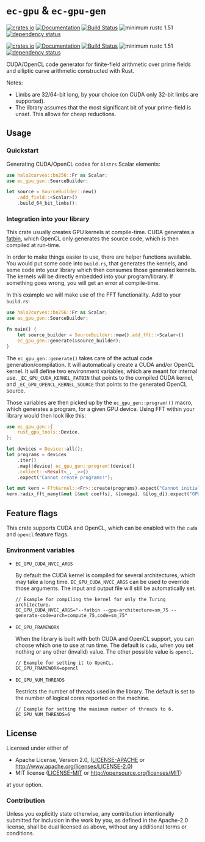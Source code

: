# `ec-gpu` & `ec-gpu-gen`

[![crates.io][crate-image-ec-gpu]][crate-link-ec-gpu]
[![Documentation][doc-image-ec-gpu]][doc-link-ec-gpu]
[![Build Status][build-image-ec-gpu]][build-link-ec-gpu]
![minimum rustc 1.51][msrv-image-ec-gpu]
[![dependency status][deps-image-ec-gpu]][deps-link-ec-gpu]

[![crates.io][crate-image-ec-gpu-gen]][crate-link-ec-gpu-gen]
[![Documentation][doc-image-ec-gpu-gen]][doc-link-ec-gpu-gen]
[![Build Status][build-image-ec-gpu-gen]][build-link-ec-gpu-gen]
![minimum rustc 1.51][msrv-image-ec-gpu-gen]
[![dependency status][deps-image-ec-gpu-gen]][deps-link-ec-gpu-gen]

CUDA/OpenCL code generator for finite-field arithmetic over prime fields and elliptic curve arithmetic constructed with Rust.

Notes:
 - Limbs are 32/64-bit long, by your choice (on CUDA only 32-bit limbs are supported).
 - The library assumes that the most significant bit of your prime-field is unset. This allows for cheap reductions.

## Usage

### Quickstart

Generating CUDA/OpenCL codes for `blstrs` Scalar elements:

```rust
use halo2curves::bn256::Fr as Scalar;
use ec_gpu_gen::SourceBuilder;

let source = SourceBuilder::new()
    .add_field::<Scalar>()
    .build_64_bit_limbs();
```

### Integration into your library

This crate usually creates GPU kernels at compile-time. CUDA generates a [fatbin], which OpenCL only generates the source code, which is then compiled at run-time.

In order to make things easier to use, there are helper functions available. You would put some code into `build.rs`, that generates the kernels, and some code into your library which then consumes those generated kernels. The kernels will be directly embedded into your program/library. If something goes wrong, you will get an error at compile-time.

In this example we will make use of the FFT functionality. Add to your `build.rs`:

```rust
use halo2curves::bn256::Fr as Scalar;
use ec_gpu_gen::SourceBuilder;

fn main() {
    let source_builder = SourceBuilder::new().add_fft::<Scalar>()
    ec_gpu_gen::generate(&source_builder);
}
```

The `ec_gpu_gen::generate()` takes care of the actual code generation/compilation. It will automatically create a CUDA and/or OpenCL kernel. It will define two environment variables, which are meant for internal use. `_EC_GPU_CUDA_KERNEL_FATBIN` that points to the compiled CUDA kernel, and `_EC_GPU_OPENCL_KERNEL_SOURCE` that points to the generated OpenCL source.

Those variables are then picked up by the `ec_gpu_gen::program!()` macro, which generates a program, for a given GPU device. Using FFT within your library would then look like this:

```rust
use ec_gpu_gen::{
    rust_gpu_tools::Device,
};

let devices = Device::all();
let programs = devices
    .iter()
    .map(|device| ec_gpu_gen::program!(device))
    .collect::<Result<_, _>>()
    .expect("Cannot create programs!");

let mut kern = FftKernel::<Fr>::create(programs).expect("Cannot initialize kernel!");
kern.radix_fft_many(&mut [&mut coeffs], &[omega], &[log_d]).expect("GPU FFT failed!");
```

## Feature flags

This crate supports CUDA and OpenCL, which can be enabled with the `cuda` and `opencl` feature flags.

### Environment variables

 - `EC_GPU_CUDA_NVCC_ARGS`

     By default the CUDA kernel is compiled for several architectures, which may take a long time. `EC_GPU_CUDA_NVCC_ARGS` can be used to override those arguments. The input and output file will still be automatically set.

    ```console
    // Example for compiling the kernel for only the Turing architecture.
    EC_GPU_CUDA_NVCC_ARGS="--fatbin --gpu-architecture=sm_75 --generate-code=arch=compute_75,code=sm_75"
    ```

 - `EC_GPU_FRAMEWORK`

    When the library is built with both CUDA and OpenCL support, you can choose which one to use at run time. The default is `cuda`, when you set nothing or any other (invalid) value. The other possible value is `opencl`.

    ```console
    // Example for setting it to OpenCL.
    EC_GPU_FRAMEWORK=opencl
    ```

 - `EC_GPU_NUM_THREADS`

   Restricts the number of threads used in the library. The default is set to the number of logical cores reported on the machine.

    ```console
    // Example for setting the maximum number of threads to 6.
    EC_GPU_NUM_THREADS=6
    ```


## License

Licensed under either of

 * Apache License, Version 2.0, ([LICENSE-APACHE](LICENSE-APACHE) or
   http://www.apache.org/licenses/LICENSE-2.0)
 * MIT license ([LICENSE-MIT](LICENSE-MIT) or http://opensource.org/licenses/MIT)

at your option.

### Contribution

Unless you explicitly state otherwise, any contribution intentionally
submitted for inclusion in the work by you, as defined in the Apache-2.0
license, shall be dual licensed as above, without any additional terms or
conditions.


[crate-image-ec-gpu]: https://img.shields.io/crates/v/ec-gpu.svg
[crate-link-ec-gpu]: https://crates.io/crates/ec-gpu
[doc-image-ec-gpu]: https://docs.rs/ec-gpu/badge.svg
[doc-link-ec-gpu]: https://docs.rs/ec-gpu
[build-image-ec-gpu]: https://circleci.com/gh/filecoin-project/ec-gpu.svg?style=shield
[build-link-ec-gpu]: https://circleci.com/gh/filecoin-project/ec-gpu
[msrv-image-ec-gpu]: https://img.shields.io/badge/rustc-1.54+-blue.svg
[deps-image-ec-gpu]: https://deps.rs/repo/github/filecoin-projectt/ec-gpu/status.svg
[deps-link-ec-gpu]: https://deps.rs/repo/github/filecoin-project/ec-gpu


[crate-image-ec-gpu-gen]: https://img.shields.io/crates/v/ec-gpu-gen.svg
[crate-link-ec-gpu-gen]: https://crates.io/crates/ec-gpu-gen
[doc-image-ec-gpu-gen]: https://docs.rs/ec-gpu-gen/badge.svg
[doc-link-ec-gpu-gen]: https://docs.rs/ec-gpu-gen
[build-image-ec-gpu-gen]: https://circleci.com/gh/filecoin-project/ec-gpu.svg?style=shield
[build-link-ec-gpu-gen]: https://circleci.com/gh/filecoin-project/ec-gpu
[msrv-image-ec-gpu-gen]: https://img.shields.io/badge/rustc-1.54+-blue.svg
[deps-image-ec-gpu-gen]: https://deps.rs/repo/github/filecoin-projectt/ec-gpu/status.svg
[deps-link-ec-gpu-gen]: https://deps.rs/repo/github/filecoin-project/ec-gpu

[Fast Fourier transform]: https://en.wikipedia.org/wiki/Fast_Fourier_transform
[fatbin]: https://en.wikipedia.org/wiki/Fat_binary#Heterogeneous_computing
